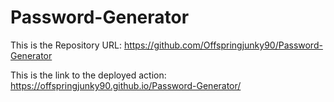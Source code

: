 # Password-Generator

This is the Repository URL: https://github.com/Offspringjunky90/Password-Generator

This is the link to the deployed action: https://offspringjunky90.github.io/Password-Generator/
